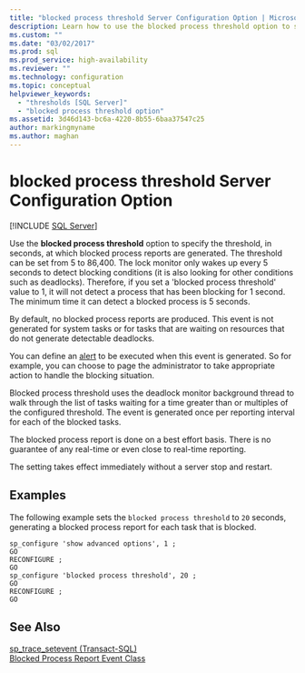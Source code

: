 ```yaml
---
title: "blocked process threshold Server Configuration Option | Microsoft Docs"
description: Learn how to use the blocked process threshold option to specify the interval at which SQL Server generates blocked process reports and issues alerts.
ms.custom: ""
ms.date: "03/02/2017"
ms.prod: sql
ms.prod_service: high-availability
ms.reviewer: ""
ms.technology: configuration
ms.topic: conceptual
helpviewer_keywords: 
  - "thresholds [SQL Server]"
  - "blocked process threshold option"
ms.assetid: 3d46d143-bc6a-4220-8b55-6baa37547c25
author: markingmyname
ms.author: maghan
---
```

# blocked process threshold Server Configuration Option
 [!INCLUDE [SQL Server](../../includes/applies-to-version/sqlserver.md)]

 Use the **blocked process threshold** option to specify the threshold, in seconds, at which blocked process reports are generated. The threshold can be set from 5 to 86,400.  The lock monitor only wakes up every 5 seconds to detect blocking conditions (it is also looking for other conditions such as deadlocks). Therefore, if you set a 'blocked process threshold' value to 1, it will not detect a process that has been blocking for 1 second. The minimum time it can detect a blocked process is 5 seconds.
 
 By default, no blocked process reports are produced. This event is not generated for system tasks or for tasks that are waiting on resources that do not generate detectable deadlocks.  
  
 You can define an [alert](../../ssms/agent/alerts.md) to be executed when this event is generated. So for example, you can choose to page the administrator to take appropriate action to handle the blocking situation.  
  
 Blocked process threshold uses the deadlock monitor background thread to walk through the list of tasks waiting for a time greater than or multiples of the configured threshold. The event is generated once per reporting interval for each of the blocked tasks.  
  
 The blocked process report is done on a best effort basis. There is no guarantee of any real-time or even close to real-time reporting.  
  
 The setting takes effect immediately without a server stop and restart.  
  
## Examples  
 The following example sets the `blocked process threshold` to `20` seconds, generating a blocked process report for each task that is blocked.  
  
```  
sp_configure 'show advanced options', 1 ;  
GO  
RECONFIGURE ;  
GO  
sp_configure 'blocked process threshold', 20 ;  
GO  
RECONFIGURE ;  
GO  
```  
  
## See Also  
 [sp_trace_setevent &#40;Transact-SQL&#41;](../../relational-databases/system-stored-procedures/sp-trace-setevent-transact-sql.md)   
 [Blocked Process Report Event Class](../../relational-databases/event-classes/blocked-process-report-event-class.md)  
  
  

